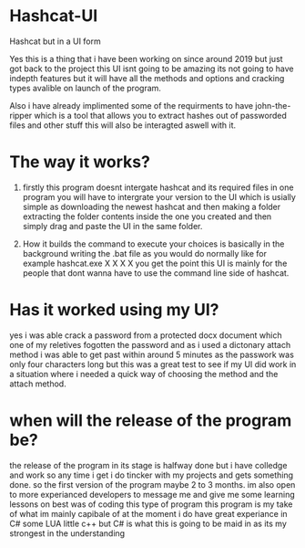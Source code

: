 # Hashcat-UI
Hashcat but in a UI form



Yes this is a thing that i have been working on since around 2019 but just got back to the project this UI isnt going to be amazing its not going to have indepth features but it will have all the methods and options and cracking types avalible on launch of the program.

Also i have already implimented some of the requirments to have john-the-ripper which is a tool that allows you to extract hashes out of passworded files and other stuff this will also be interagted aswell with it. 


# The way it works?
1. firstly this program doesnt intergate hashcat and its required files in one program you will have to intergrate your version to the UI which is usially simple as downloading the newest hashcat and then making a folder extracting the folder contents inside the one you created and then simply drag and paste the UI in the same folder.

2. How it builds the command to execute your choices is basically in the background writing the .bat file as you would do normally like for example hashcat.exe X X X X you get the point this UI is mainly for the people that dont wanna have to use the command line side of hashcat. 




# Has it worked using my UI?

yes i was able crack a password from a protected docx document which one of my reletives fogotten the password and as i used a dictonary attach method i was able to get past within around 5 minutes as the passwork was only four characters long but this was a great test to see if my UI did work in a situation where i needed a quick way of choosing the method and the attach method.


# when will the release of the program be?
the release of the program in its stage is halfway done but i have colledge and work so any time i get i do tincker with my projects and gets something done.
so the first version of the program maybe 2 to 3 months.
im also open to more experianced developers to message me and give me some learning lessons on best was of coding this type of program this program is my take of what im mainly capibale of at the moment 
i do have great experiance in C# some LUA little c++  but C# is what this is going to be maid in as its my strongest in the understanding 
